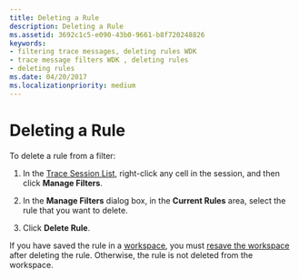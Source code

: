 ```yaml
---
title: Deleting a Rule
description: Deleting a Rule
ms.assetid: 3692c1c5-e090-43b0-9661-b8f720248826
keywords:
- filtering trace messages, deleting rules WDK
- trace message filters WDK , deleting rules
- deleting rules
ms.date: 04/20/2017
ms.localizationpriority: medium
---
```


# Deleting a Rule


To delete a rule from a filter:

1.  In the [Trace Session List](trace-session-list.md), right-click any cell in the session, and then click **Manage Filters**.

2.  In the **Manage Filters** dialog box, in the **Current Rules** area, select the rule that you want to delete.

3.  Click **Delete Rule**.

If you have saved the rule in a [workspace](using-traceview-workspaces.md), you must [resave the workspace](saving-or-resaving-a-workspace.md) after deleting the rule. Otherwise, the rule is not deleted from the workspace.

 

 





